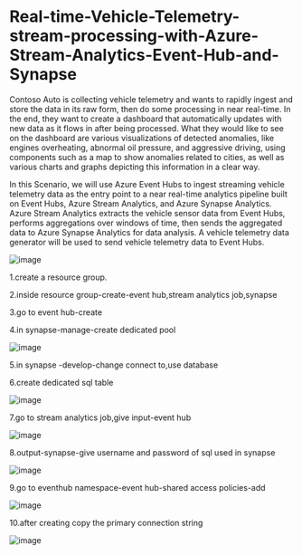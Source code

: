 # Real-time-Vehicle-Telemetry-stream-processing-with-Azure-Stream-Analytics-Event-Hub-and-Synapse

Contoso Auto is collecting vehicle telemetry and wants to rapidly ingest and store the data in its raw form, then do some processing in near real-time. In the end, they want to create a dashboard that automatically updates with new data as it flows in after being processed. What they would like to see on the dashboard are various visualizations of detected anomalies, like engines overheating, abnormal oil pressure, and aggressive driving, using components such as a map to show anomalies related to cities, as well as various charts and graphs depicting this information in a clear way.

In this Scenario, we will use Azure Event Hubs to ingest streaming vehicle telemetry data as the entry point to a near real-time analytics pipeline built on Event Hubs, Azure Stream Analytics, and Azure Synapse Analytics. Azure Stream Analytics extracts the vehicle sensor data from Event Hubs, performs aggregations over windows of time, then sends the aggregated data to Azure Synapse Analytics for data analysis. A vehicle telemetry data generator will be used to send vehicle telemetry data to Event Hubs.

![image](https://github.com/user-attachments/assets/d01c4295-5f59-4e17-8a04-706dc9b350f4)

1.create a resource group.

2.inside resource group-create-event hub,stream analytics job,synapse

3.go to event hub-create

4.in synapse-manage-create dedicated pool

![image](https://github.com/user-attachments/assets/1e7edacb-f839-48c9-8705-d211dac65d70)

5.in synapse -develop-change connect to,use database

6.create dedicated sql table

![image](https://github.com/user-attachments/assets/dd60cb6c-1746-47fd-8191-e1cee93edfd9)

7.go to stream analytics job,give input-event hub

![image](https://github.com/user-attachments/assets/a30185e2-40f2-4b78-b8bf-9c33e30db175)

8.output-synapse-give username and password of sql used in synapse

![image](https://github.com/user-attachments/assets/4d45452a-fc79-46dd-9cfc-0a85a5dcfb33)

9.go to eventhub namespace-event hub-shared access policies-add

![image](https://github.com/user-attachments/assets/bf0fb102-b0a2-4a09-970c-a2d55e3526a8)

10.after creating copy the primary connection string

![image](https://github.com/user-attachments/assets/ee659ab7-6def-4968-95f8-42d85ddd79af)



























